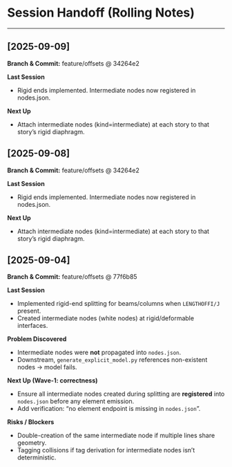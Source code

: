 # Session Handoff (Rolling Notes)

---
## [2025-09-09]
**Branch & Commit:** feature/offsets @ 34264e2

**Last Session**
- Rigid ends implemented. Intermediate nodes now registered in nodes.json.

**Next Up**
- Attach intermediate nodes (kind=intermediate) at each story to that story’s rigid diaphragm.


## [2025-09-08]
**Branch & Commit:** feature/offsets @ 34264e2

**Last Session**
- Rigid ends implemented. Intermediate nodes now registered in nodes.json.

**Next Up**
- Attach intermediate nodes (kind=intermediate) at each story to that story’s rigid diaphragm.

## [2025-09-04]
**Branch & Commit:** feature/offsets @ 77f6b85

**Last Session**
- Implemented rigid-end splitting for beams/columns when `LENGTHOFFI/J` present.
- Created intermediate nodes (white nodes) at rigid/deformable interfaces.

**Problem Discovered**
- Intermediate nodes were **not** propagated into `nodes.json`.
- Downstream, `generate_explicit_model.py` references non-existent nodes → model fails.

**Next Up (Wave-1: correctness)**
- Ensure all intermediate nodes created during splitting are **registered** into `nodes.json` before any element emission.
- Add verification: “no element endpoint is missing in `nodes.json`”.

**Risks / Blockers**
- Double-creation of the same intermediate node if multiple lines share geometry.
- Tagging collisions if tag derivation for intermediate nodes isn’t deterministic.

